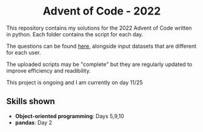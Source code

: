<h1 align = "center">
  Advent of Code - 2022
  </h1>

This repository contains my solutions for the 2022 Advent of Code written in python. Each folder contains the script for each day.

The questions can be found [here](https://adventofcode.com/2022/), alongside input datasets that are different for each user.

The uploaded scripts may be "complete" but they are regularly updated to improve efficiency and readibility. 

This project is ongoing and I am currently on day 11/25

<h2>
  Skills shown
  </h2>

* **Object-oriented programming**: Days 5,9,10
* **pandas**: Day 2
